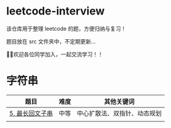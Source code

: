 # leetcode-interview

该仓库用于整理 leetcode 的题，方便归纳与复习！

题目放在 src 文件夹中，不定期更新...

👏👏欢迎各位同学加入，一起交流学习！！

# 字符串

|                             题目                             | 难度 |          其他关键词          |
| :----------------------------------------------------------: | :--: | :--------------------------: |
| [5. 最长回文子串](https://leetcode.cn/problems/longest-palindromic-substring/) | 中等 | 中心扩散法、双指针、动态规划 |
|                                                              |      |                              |

